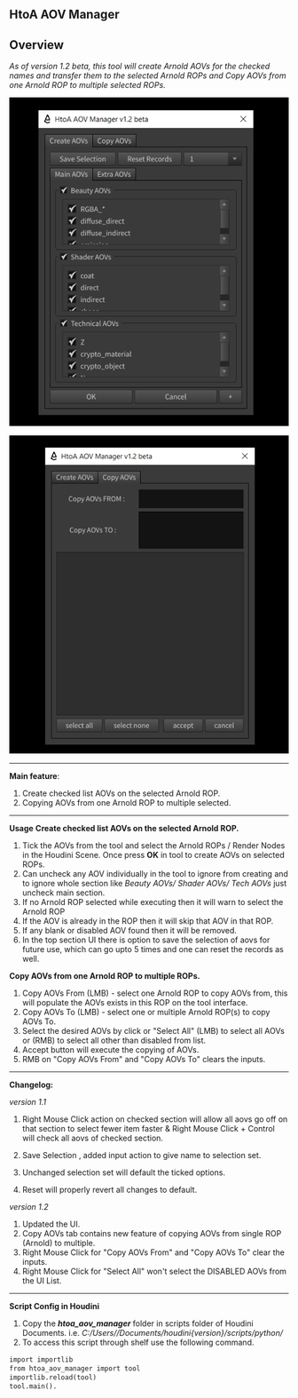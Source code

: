 **HtoA AOV Manager**
---
Overview
---
*As of version 1.2 beta, 
this tool will create Arnold AOVs for the checked names and transfer them to the selected Arnold ROPs and 
Copy AOVs from one Arnold ROP to multiple selected ROPs.*

![image description](resources/1.1_UI.PNG)

![image description](resources/1.2_Copy_AOVs.PNG)

---

**Main feature**:

1. Create checked list AOVs on the selected Arnold ROP.
2. Copying AOVs from one Arnold ROP to multiple selected.

---
**Usage**
**Create checked list AOVs on the selected Arnold ROP.**
1. Tick the AOVs from the tool and select the Arnold ROPs / Render Nodes in the Houdini Scene. Once press **OK** in tool to create AOVs on selected ROPs.
2. Can uncheck any AOV individually in the tool to ignore from creating and to ignore whole section like *Beauty AOVs/ Shader AOVs/ Tech AOVs* just uncheck main section.
3. If no Arnold ROP selected while executing then it will warn to select the Arnold ROP
4. If the AOV is already in the ROP then it will skip that AOV in that ROP.
5. If any blank or disabled AOV found then it will be removed.
6. In the top section UI there is option to save the selection of aovs for future use, which can go upto 5 times and one can reset the records as well.

**Copy AOVs from one Arnold ROP to multiple ROPs.**
1. Copy AOVs From (LMB) - select one Arnold ROP to copy AOVs from, this will populate the AOVs exists in this ROP on the tool interface.
2. Copy AOVs To (LMB) - select one or multiple Arnold ROP(s) to copy AOVs To.
3. Select the desired AOVs by click or "Select All" (LMB) to select all AOVs or (RMB) to select all other than disabled from list.
4. Accept button will execute the copying of AOVs.
5. RMB on "Copy AOVs From" and "Copy AOVs To" clears the inputs.

---

**Changelog:** 

*version 1.1*

1. Right Mouse Click action on checked section will allow all aovs  go off on that section to select fewer item faster & Right Mouse Click + Control will check all aovs of checked section.

2. Save Selection , added input action to give name to selection set. 

3. Unchanged selection set will default the ticked options. 

4. Reset will properly revert all changes to default.

*version 1.2*

1. Updated the UI.
2. Copy AOVs tab contains new feature of copying AOVs from single ROP (Arnold) to multiple.
3. Right Mouse Click for "Copy AOVs From" and "Copy AOVs To" clear the inputs.
4. Right Mouse Click for "Select All" won't select the DISABLED AOVs from the UI List.

---
**Script Config in Houdini**

1. Copy the ***htoa_aov_manager*** folder in scripts folder of Houdini Documents.
i.e. *C:/Users/<username>/Documents/houdini{version}/scripts/python/*
2. To access this script through shelf use the following command.
  ```console
  import importlib
  from htoa_aov_manager import tool
  importlib.reload(tool)
  tool.main().
  ```
